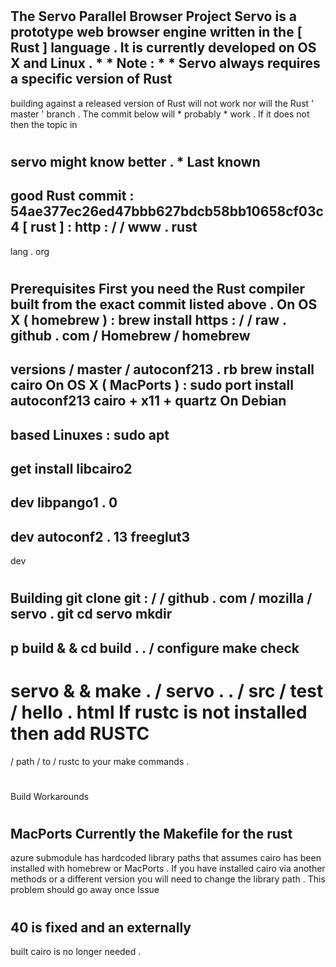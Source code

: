 #
The
Servo
Parallel
Browser
Project
Servo
is
a
prototype
web
browser
engine
written
in
the
[
Rust
]
language
.
It
is
currently
developed
on
OS
X
and
Linux
.
*
*
Note
:
*
*
Servo
always
requires
a
specific
version
of
Rust
-
building
against
a
released
version
of
Rust
will
not
work
nor
will
the
Rust
'
master
'
branch
.
The
commit
below
will
*
probably
*
work
.
If
it
does
not
then
the
topic
in
#
servo
might
know
better
.
*
Last
known
-
good
Rust
commit
:
54ae377ec26ed47bbb627bdcb58bb10658cf03c4
[
rust
]
:
http
:
/
/
www
.
rust
-
lang
.
org
#
#
Prerequisites
First
you
need
the
Rust
compiler
built
from
the
exact
commit
listed
above
.
On
OS
X
(
homebrew
)
:
brew
install
https
:
/
/
raw
.
github
.
com
/
Homebrew
/
homebrew
-
versions
/
master
/
autoconf213
.
rb
brew
install
cairo
On
OS
X
(
MacPorts
)
:
sudo
port
install
autoconf213
cairo
+
x11
+
quartz
On
Debian
-
based
Linuxes
:
sudo
apt
-
get
install
libcairo2
-
dev
libpango1
.
0
-
dev
autoconf2
.
13
freeglut3
-
dev
#
#
Building
git
clone
git
:
/
/
github
.
com
/
mozilla
/
servo
.
git
cd
servo
mkdir
-
p
build
&
&
cd
build
.
.
/
configure
make
check
-
servo
&
&
make
.
/
servo
.
.
/
src
/
test
/
hello
.
html
If
rustc
is
not
installed
then
add
RUSTC
=
/
path
/
to
/
rustc
to
your
make
commands
.
#
#
Build
Workarounds
#
#
#
MacPorts
Currently
the
Makefile
for
the
rust
-
azure
submodule
has
hardcoded
library
paths
that
assumes
cairo
has
been
installed
with
homebrew
or
MacPorts
.
If
you
have
installed
cairo
via
another
methods
or
a
different
version
you
will
need
to
change
the
library
path
.
This
problem
should
go
away
once
Issue
#
40
is
fixed
and
an
externally
-
built
cairo
is
no
longer
needed
.
